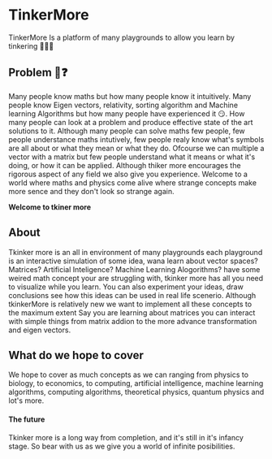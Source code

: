 # TinkerMore
TinkerMore Is a platform of many playgrounds to allow you learn by tinkering 🤗🥳🥳
## Problem 🤔❓
Many people know maths but how many people know it intuitively. Many people know Eigen vectors, relativity, sorting algorithm and Machine learning Algorithms but how many people have experienced it 😏. How many people can look at a problem and produce effective state of the art solutions to it. Although many people can solve maths few people, few people understance maths intutively, few people realy know what's symbols are all about or what they mean or what they do. Ofcourse we can multiple a vector with a matrix but few people understand what it means or what it's doing, or how it can be applied. Although thiker more encourages the rigorous aspect of any field we also give you experience. Welcome to a world where maths and physics come alive where strange concepts make more sence and they don't look so strange again.

**Welcome to tkiner more**

## About
Tkinker more is an all in environment of many playgrounds each playground is an interactive simulation of some idea, wana learn about vector spaces? Matrices? Artificial Inteligence? Machine Learning Alogorithms? have some weired math concept your are struggling with, tkinker more has all you need to visualize while you learn. You can also experiment your ideas, draw conclusions see how this ideas can be used in real life scenerio. Although tkinkerMore is relatively new we want to implement all these concepts to the maximum extent Say you are learning about matrices you can interact with simple things from matrix addion to the more advance transformation and eigen vectors.

## What do we hope to cover
We hope to cover as much concepts as we can ranging from physics to biology, to economics, to computing, artificial intelligence, machine learning algorithms, computing algorithms, theoretical physics, quantum physics and lot's more.

#### The future
Tkinker more is a long way from completion, and it's still in it's infancy stage.
So bear with us as we give you a world of infinite posibilities.
